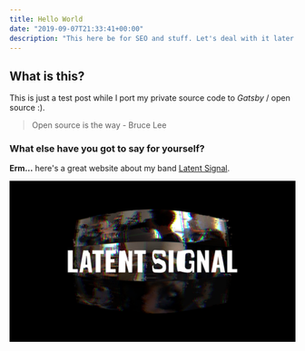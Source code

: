 ```yaml
---
title: Hello World
date: "2019-09-07T21:33:41+00:00"
description: "This here be for SEO and stuff. Let's deal with it later."
---
```


## What is this?

This is just a test post while I port my private source code to _Gatsby_ / open source :).

> Open source is the way - Bruce Lee

### What else have you got to say for yourself?

**Erm...** here's a great website about my band
[Latent Signal](https://latentsignal.co.uk).

![Latent Signal](./latent-signal.png)
